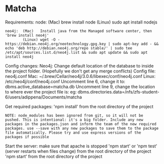 # Matcha

Requirements:
	node:	(Mac)	brew install node
	 		(Linux)	sudo apt install nodejs

	neo4j:	(Mac)	Install java from the Managed software center, then 'brew install neo4j'
			(Linux)	wget -O - https://debian.neo4j.org/neotechnology.gpg.key | sudo apt-key add - && echo 'deb http://debian.neo4j.org/repo stable/' | sudo tee /etc/apt/sources.list.d/neo4j.list && sudo apt update && sudo apt install neo4j

Config changes:
	Neo4j:
		Change default location of the database to inside the project folder.
			(Hopefully we don't get any merge conflicts)
		Config file: neo4j.conf
			Mac: ~/.brew/Cellar/neo4j/3.0.6/libexec/conf/neo4j.conf
			Linux: /etc/neo4j/conf/neo4j.conf
		Uncomment line 6, change it to:
			dbms.active_database=matcha.db
		Uncomment line 9, change the location to where ever the project file is:
			eg: dbms.directories.data=/nfs/zfs-student-6/users/adippena/Documents/matcha

Get required packages:
	'npm install' from the root directory of the project

	NOTE: node_modules has been ignored from git, so it will not be pushed. This is intentional: it's a big folder. Include any new packages in the packages.json and inform the team of the new required packages. use --save with any new packages to save them to the package file automatically. Please try and use express versions of the packages if possible

Start the server:
	make sure that apache is stopped
	'npm start' or 'npm test' (server restarts when files change) from the root directory of the project
	'npm start' from the root directory of the project
